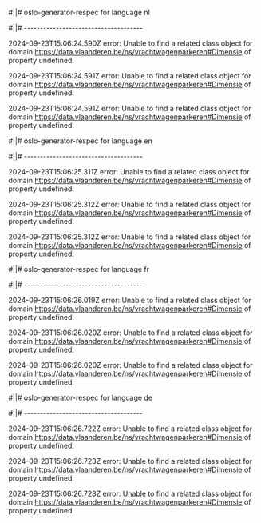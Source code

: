 #||# oslo-generator-respec for language nl  

#||# -------------------------------------  

2024-09-23T15:06:24.590Z error: Unable to find a related class object for domain https://data.vlaanderen.be/ns/vrachtwagenparkeren#Dimensie of property undefined.

2024-09-23T15:06:24.591Z error: Unable to find a related class object for domain https://data.vlaanderen.be/ns/vrachtwagenparkeren#Dimensie of property undefined.

2024-09-23T15:06:24.591Z error: Unable to find a related class object for domain https://data.vlaanderen.be/ns/vrachtwagenparkeren#Dimensie of property undefined.

#||# oslo-generator-respec for language en  

#||# -------------------------------------  

2024-09-23T15:06:25.311Z error: Unable to find a related class object for domain https://data.vlaanderen.be/ns/vrachtwagenparkeren#Dimensie of property undefined.

2024-09-23T15:06:25.312Z error: Unable to find a related class object for domain https://data.vlaanderen.be/ns/vrachtwagenparkeren#Dimensie of property undefined.

2024-09-23T15:06:25.312Z error: Unable to find a related class object for domain https://data.vlaanderen.be/ns/vrachtwagenparkeren#Dimensie of property undefined.

#||# oslo-generator-respec for language fr  

#||# -------------------------------------  

2024-09-23T15:06:26.019Z error: Unable to find a related class object for domain https://data.vlaanderen.be/ns/vrachtwagenparkeren#Dimensie of property undefined.

2024-09-23T15:06:26.020Z error: Unable to find a related class object for domain https://data.vlaanderen.be/ns/vrachtwagenparkeren#Dimensie of property undefined.

2024-09-23T15:06:26.020Z error: Unable to find a related class object for domain https://data.vlaanderen.be/ns/vrachtwagenparkeren#Dimensie of property undefined.

#||# oslo-generator-respec for language de  

#||# -------------------------------------  

2024-09-23T15:06:26.722Z error: Unable to find a related class object for domain https://data.vlaanderen.be/ns/vrachtwagenparkeren#Dimensie of property undefined.

2024-09-23T15:06:26.723Z error: Unable to find a related class object for domain https://data.vlaanderen.be/ns/vrachtwagenparkeren#Dimensie of property undefined.

2024-09-23T15:06:26.723Z error: Unable to find a related class object for domain https://data.vlaanderen.be/ns/vrachtwagenparkeren#Dimensie of property undefined.

